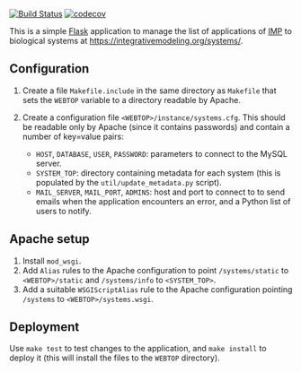 [![Build Status](https://travis-ci.org/salilab/systems-web.svg?branch=master)](https://travis-ci.org/salilab/systems-web)
[![codecov](https://codecov.io/gh/salilab/systems-web/branch/master/graph/badge.svg)](https://codecov.io/gh/salilab/systems-web)

This is a simple [Flask](http://flask.pocoo.org/) application to manage
the list of applications of [IMP](https://integrativemodeling.org/) to
biological systems at https://integrativemodeling.org/systems/.

## Configuration

1. Create a file `Makefile.include` in the same directory as `Makefile` that
   sets the `WEBTOP` variable to a directory readable by Apache.

2. Create a configuration file `<WEBTOP>/instance/systems.cfg`. This should
   be readable only by Apache (since it contains passwords) and contain
   a number of key=value pairs:
   - `HOST`, `DATABASE`, `USER`, `PASSWORD`: parameters to connect to the
     MySQL server.
   - `SYSTEM_TOP`: directory containing metadata for each system (this is
     populated by the `util/update_metadata.py` script).
   - `MAIL_SERVER`, `MAIL_PORT`, `ADMINS`: host and port to connect to to
     send emails when the application encounters an error, and a Python
     list of users to notify.

## Apache setup

1. Install `mod_wsgi`.
2. Add `Alias` rules to the Apache configuration to point `/systems/static`
   to `<WEBTOP>/static` and `/systems/info` to `<SYSTEM_TOP>`.
3. Add a suitable `WSGIScriptAlias` rule to the Apache configuration pointing
   `/systems` to `<WEBTOP>/systems.wsgi`.

## Deployment

Use `make test` to test changes to the application, and `make install` to
deploy it (this will install the files to the `WEBTOP` directory).
